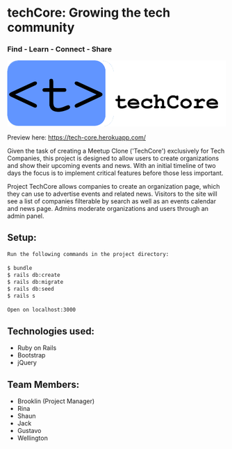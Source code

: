 # techCore: Growing the tech community

### Find - Learn - Connect - Share

![alt text](https://github.com/BrooklinJazz/tech-core/blob/integration/app/assets/images/techcore-logo.png "techCore")

Preview here: https://tech-core.herokuapp.com/

Given the task of creating a Meetup Clone ('TechCore') exclusively for Tech Companies, this project is designed to allow users to create organizations and show their upcoming events and news. With an initial timeline of two days the focus is to implement critical features before those less important.

Project TechCore allows companies to create an organization page, which they can use to advertise events and related news. Visitors to the site will see a list of companies filterable by search as well as an events calendar and news page. Admins moderate organizations and users through an admin panel.

## Setup:
```
Run the following commands in the project directory:

$ bundle
$ rails db:create
$ rails db:migrate
$ rails db:seed
$ rails s

Open on localhost:3000
```

## Technologies used:
- Ruby on Rails
- Bootstrap
- jQuery

## Team Members:
* Brooklin (Project Manager)
* Rina
* Shaun
* Jack
* Gustavo
* Wellington
